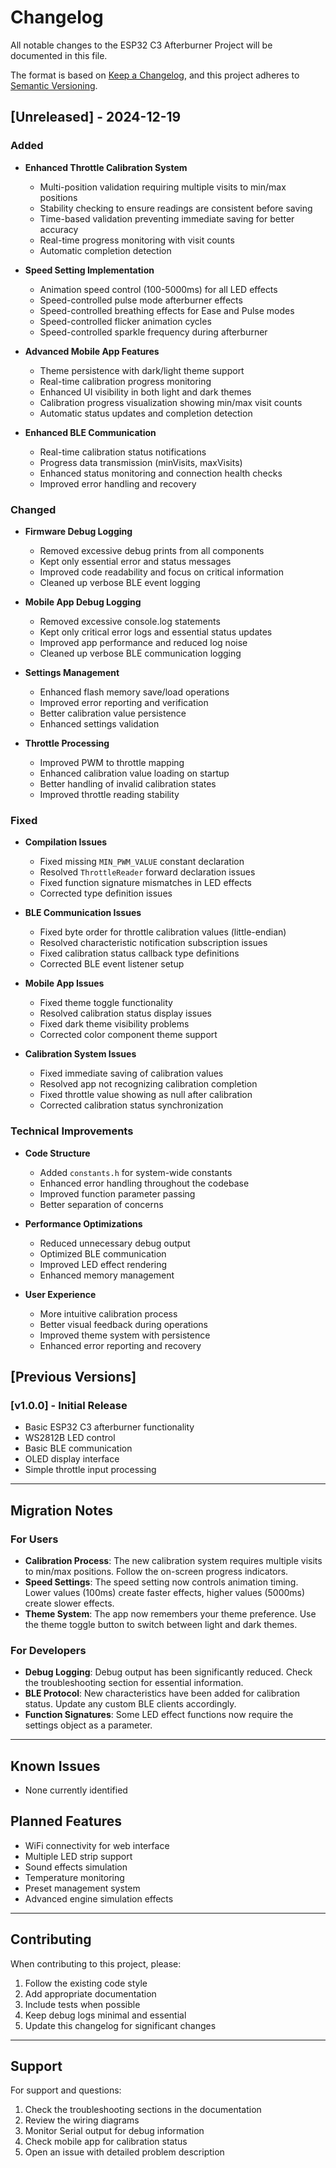 # Changelog

All notable changes to the ESP32 C3 Afterburner Project will be documented in this file.

The format is based on [Keep a Changelog](https://keepachangelog.com/en/1.0.0/),
and this project adheres to [Semantic Versioning](https://semver.org/spec/v2.0.0.html).

## [Unreleased] - 2024-12-19

### Added

- **Enhanced Throttle Calibration System**

  - Multi-position validation requiring multiple visits to min/max positions
  - Stability checking to ensure readings are consistent before saving
  - Time-based validation preventing immediate saving for better accuracy
  - Real-time progress monitoring with visit counts
  - Automatic completion detection

- **Speed Setting Implementation**

  - Animation speed control (100-5000ms) for all LED effects
  - Speed-controlled pulse mode afterburner effects
  - Speed-controlled breathing effects for Ease and Pulse modes
  - Speed-controlled flicker animation cycles
  - Speed-controlled sparkle frequency during afterburner

- **Advanced Mobile App Features**

  - Theme persistence with dark/light theme support
  - Real-time calibration progress monitoring
  - Enhanced UI visibility in both light and dark themes
  - Calibration progress visualization showing min/max visit counts
  - Automatic status updates and completion detection

- **Enhanced BLE Communication**
  - Real-time calibration status notifications
  - Progress data transmission (minVisits, maxVisits)
  - Enhanced status monitoring and connection health checks
  - Improved error handling and recovery

### Changed

- **Firmware Debug Logging**

  - Removed excessive debug prints from all components
  - Kept only essential error and status messages
  - Improved code readability and focus on critical information
  - Cleaned up verbose BLE event logging

- **Mobile App Debug Logging**

  - Removed excessive console.log statements
  - Kept only critical error logs and essential status updates
  - Improved app performance and reduced log noise
  - Cleaned up verbose BLE communication logging

- **Settings Management**

  - Enhanced flash memory save/load operations
  - Improved error reporting and verification
  - Better calibration value persistence
  - Enhanced settings validation

- **Throttle Processing**
  - Improved PWM to throttle mapping
  - Enhanced calibration value loading on startup
  - Better handling of invalid calibration states
  - Improved throttle reading stability

### Fixed

- **Compilation Issues**

  - Fixed missing `MIN_PWM_VALUE` constant declaration
  - Resolved `ThrottleReader` forward declaration issues
  - Fixed function signature mismatches in LED effects
  - Corrected type definition issues

- **BLE Communication Issues**

  - Fixed byte order for throttle calibration values (little-endian)
  - Resolved characteristic notification subscription issues
  - Fixed calibration status callback type definitions
  - Corrected BLE event listener setup

- **Mobile App Issues**

  - Fixed theme toggle functionality
  - Resolved calibration status display issues
  - Fixed dark theme visibility problems
  - Corrected color component theme support

- **Calibration System Issues**
  - Fixed immediate saving of calibration values
  - Resolved app not recognizing calibration completion
  - Fixed throttle value showing as null after calibration
  - Corrected calibration status synchronization

### Technical Improvements

- **Code Structure**

  - Added `constants.h` for system-wide constants
  - Enhanced error handling throughout the codebase
  - Improved function parameter passing
  - Better separation of concerns

- **Performance Optimizations**

  - Reduced unnecessary debug output
  - Optimized BLE communication
  - Improved LED effect rendering
  - Enhanced memory management

- **User Experience**
  - More intuitive calibration process
  - Better visual feedback during operations
  - Improved theme system with persistence
  - Enhanced error reporting and recovery

## [Previous Versions]

### [v1.0.0] - Initial Release

- Basic ESP32 C3 afterburner functionality
- WS2812B LED control
- Basic BLE communication
- OLED display interface
- Simple throttle input processing

---

## Migration Notes

### For Users

- **Calibration Process**: The new calibration system requires multiple visits to min/max positions. Follow the on-screen progress indicators.
- **Speed Settings**: The speed setting now controls animation timing. Lower values (100ms) create faster effects, higher values (5000ms) create slower effects.
- **Theme System**: The app now remembers your theme preference. Use the theme toggle button to switch between light and dark themes.

### For Developers

- **Debug Logging**: Debug output has been significantly reduced. Check the troubleshooting section for essential information.
- **BLE Protocol**: New characteristics have been added for calibration status. Update any custom BLE clients accordingly.
- **Function Signatures**: Some LED effect functions now require the settings object as a parameter.

---

## Known Issues

- None currently identified

## Planned Features

- WiFi connectivity for web interface
- Multiple LED strip support
- Sound effects simulation
- Temperature monitoring
- Preset management system
- Advanced engine simulation effects

---

## Contributing

When contributing to this project, please:

1. Follow the existing code style
2. Add appropriate documentation
3. Include tests when possible
4. Keep debug logs minimal and essential
5. Update this changelog for significant changes

---

## Support

For support and questions:

1. Check the troubleshooting sections in the documentation
2. Review the wiring diagrams
3. Monitor Serial output for debug information
4. Check mobile app for calibration status
5. Open an issue with detailed problem description
